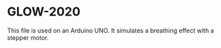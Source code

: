 # GLOW-2020


This file is used on an Arduino UNO. It simulates a breathing effect with a stepper motor.


